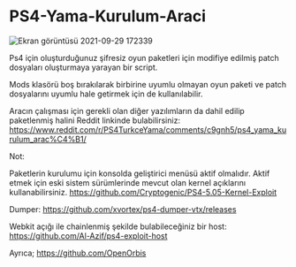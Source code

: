 # PS4-Yama-Kurulum-Araci


![Ekran görüntüsü 2021-09-29 172339](https://user-images.githubusercontent.com/50713500/135288515-e58e7f7a-7414-43d3-8e1f-df60bbbd7abd.jpg)


Ps4 için oluşturduğunuz şifresiz oyun paketleri için modifiye edilmiş patch dosyaları oluşturmaya yarayan bir script. 

Mods klasörü boş bırakılarak birbirine uyumlu olmayan oyun paketi ve patch dosyalarını uyumlu hale getirmek için de kullanılabilir.

Aracın çalışması için gerekli olan diğer yazılımların da dahil edilip paketlenmiş halini Reddit linkinde bulabilirsiniz:
https://www.reddit.com/r/PS4TurkceYama/comments/c9gnh5/ps4_yama_kurulum_arac%C4%B1/




Not:

Paketlerin kurulumu için konsolda geliştirici menüsü aktif olmalıdır. Aktif etmek için eski sistem sürümlerinde mevcut olan kernel açıklarını kullanabilirsiniz.
https://github.com/Cryptogenic/PS4-5.05-Kernel-Exploit

Dumper:
https://github.com/xvortex/ps4-dumper-vtx/releases

Webkit açığı ile chainlenmiş şekilde bulabileceğiniz bir host:
https://github.com/Al-Azif/ps4-exploit-host

Ayrıca;
https://github.com/OpenOrbis




